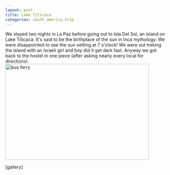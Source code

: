 ```yaml
---
layout: post
title: Lake Titicaca
categories: south_america_trip
---
```

<p style="margin-bottom:0;">We stayed two nights in La Paz before going out to Isla Del Sol, an island on Lake Titicaca. It's said to be the birthplace of the sun in Inca mythology. We were disappointed to see the sun setting at 7 o'clock! We were out treking the island with an Israeli girl and boy did it get dark fast. Anyway we got back to the hostel in one piece (after asking nearly every local for directions!. <img class="alignnone size-full wp-image-97" title="bus ferry" src="http://peteretep.files.wordpress.com/2008/12/img_1423.jpg" alt="bus ferry" width="450" height="300" /></p>
<p style="margin-bottom:0;"></p>

[gallery]
